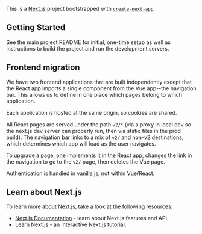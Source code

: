 This is a [Next.js](https://nextjs.org) project bootstrapped with [`create-next-app`](https://nextjs.org/docs/pages/api-reference/create-next-app).

## Getting Started

See the main project README for initial, one-time setup as well as instructions
to build the project and run the development servers.

## Frontend migration

We have two frontend applications that are built independently except that the
React app imports a single component from the Vue app--the navigation bar.
This allows us to define in one place which pages belong to which application.

Each application is hosted at the same origin, so cookies are shared.

All React pages are served under the path `v2/*`  (via a proxy in local dev so
the next.js dev server can properly run, then via static files in the prod
build). The navigation bar links to a mix of `v2/` and non-v2 destinations,
which determines which app will load as the user navigates.

To upgrade a page, one implements it in the React app, changes the link in the
navigation to go to the `v2/` page, then deletes the Vue page.

Authentication is handled in vanilla js, not within Vue/React.

## Learn about Next.js

To learn more about Next.js, take a look at the following resources:

- [Next.js Documentation](https://nextjs.org/docs) - learn about Next.js features and API.
- [Learn Next.js](https://nextjs.org/learn-pages-router) - an interactive Next.js tutorial.

